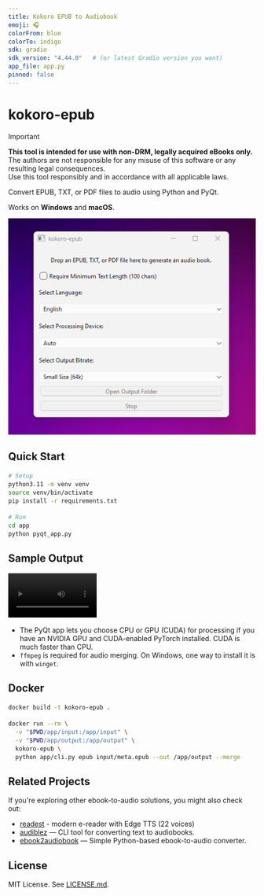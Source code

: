 ```yaml
---
title: Kokoro EPUB to Audiobook
emoji: 🎧
colorFrom: blue
colorTo: indigo
sdk: gradio
sdk_version: "4.44.0"   # (or latest Gradio version you want)
app_file: app.py
pinned: false
---
```


# kokoro-epub

> [!IMPORTANT]
**This tool is intended for use with non-DRM, legally acquired eBooks only.** <br>
The authors are not responsible for any misuse of this software or any resulting legal consequences. <br>
Use this tool responsibly and in accordance with all applicable laws.

Convert EPUB, TXT, or PDF files to audio using Python and PyQt.

Works on **Windows** and **macOS**.

![Screenshot](assets/20250810.png)

## Quick Start

```bash
# Setup
python3.11 -m venv venv
source venv/bin/activate
pip install -r requirements.txt

# Run
cd app
python pyqt_app.py
```

## Sample Output

<video src='https://github.com/user-attachments/assets/cd229d05-e59a-4e91-becf-4b3de1859607
' width=180></video>

- The PyQt app lets you choose CPU or GPU (CUDA) for processing if you have an NVIDIA GPU and CUDA-enabled PyTorch installed. CUDA is much faster than CPU.
- `ffmpeg` is required for audio merging. On Windows, one way to install it is with `winget`.

## Docker

```bash
docker build -t kokoro-epub .

docker run --rm \
  -v "$PWD/app/input:/app/input" \
  -v "$PWD/app/output:/app/output" \
  kokoro-epub \
  python app/cli.py epub input/meta.epub --out /app/output --merge
```

## Related Projects

If you're exploring other ebook-to-audio solutions, you might also check out:  
- [readest](https://github.com/readest/readest) - modern e-reader with Edge TTS (22 voices)
- [audiblez](https://github.com/santinic/audiblez) — CLI tool for converting text to audiobooks.  
- [ebook2audiobook](https://github.com/DrewThomasson/ebook2audiobook) — Simple Python-based ebook-to-audio converter.  

## License

MIT License. See [LICENSE.md](./LICENSE.md).
